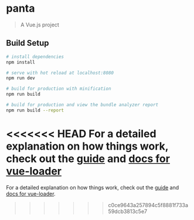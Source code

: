 # panta

> A Vue.js project

## Build Setup

``` bash
# install dependencies
npm install

# serve with hot reload at localhost:8080
npm run dev

# build for production with minification
npm run build

# build for production and view the bundle analyzer report
npm run build --report
```

<<<<<<< HEAD
For a detailed explanation on how things work, check out the [guide](http://vuejs-templates.github.io/webpack/) and [docs for vue-loader](http://vuejs.github.io/vue-loader)
=======
For a detailed explanation on how things work, check out the [guide](http://vuejs-templates.github.io/webpack/) and [docs for vue-loader](http://vuejs.github.io/vue-loader).
>>>>>>> c0ce9643a257894c5f8881f733a59dcb3813c5e7
